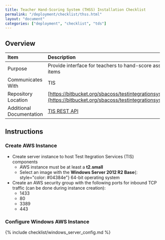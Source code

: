 ```yaml
---
title: Teacher Hand-Scoring System (THSS) Installation Checklist
permalink: "/deployment/checklist/thss.html"
layout: "document"
categories: ["deployment", "checklist", "tds"]
---
```


## Overview

| Item | Description |
|:-----|:------------|
| Purpose | Provide interface for teachers to hand-score assessment items |
| Communicates With | TIS |
| Repository Location | [https://bitbucket.org/sbacoss/testintegrationsystem_release](https://bitbucket.org/sbacoss/testintegrationsystem_release) |
| Additional Documentation | [TIS REST API](https://bitbucket.org/sbacoss/testintegrationsystem_release/src/a4efcfaad21c7dd154b8ab04bf452e0899c9aa13/TISServices/Documentation/TIS%20REST%20API.txt?at=default&fileviewer=file-view-default) |

## Instructions

### Create AWS Instance
* Create server instance to host Test Itegration Services (TIS) components
  * AWS instance must be at least a **t2.small**
  * Select an image with the **Windows Server 2012 R2 Base**{: style="color: #04384e"} 64-bit operating system
* Create an AWS security group with the following ports for inbound TCP traffic (can be done during instance creation):
  * 1433
  * 80
  * 3389
  * 443

### Configure Windows AWS Instance
{% include checklist/windows_server_config.md %}